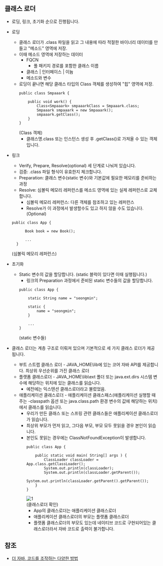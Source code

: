 ## 클래스 로더
* 로딩, 링크, 초기화 순으로 진행됩니다.
* 로딩
  * 클래스 로더가 .class 파일을 읽고 그 내용에 따라 적절한 바이너리 데이터를 만들고 "메소드" 영역에 저장.
  * 이때 메소드 영역에 저장하는 데이터
    * FQCN
	  * 풀 패키지 경로를 포함한 클래스 이름
	* 클래스 | 인터페이스 | 이늄
	* 메소드와 변수
  * 로딩이 끝나면 해당 클래스 타입의 Class 객체를 생성하여 "힙" 영역에 저장.
	```
	public class Smpaaark {

		public void work() {
			Class<Smpaaark> smpaaarkClass = Smpaaark.class;
			Smpaaark smpaaark = new Smpaaark();
			smpaaark.getClass();
		}
	}
	```
	(Class 객체)
	* 클래스명.class 또는 인스턴스 생성 후 .getClass()로 가져올 수 있는 객체입니다.

* 링크
  * Verify, Prepare, Resolve(optional) 세 단계로 나눠져 있습니다.
  * 검증: .class 파일 형식이 유효한지 체크합니다.
  * Preparation: 클래스 변수(static 변수)와 기본값에 필요한 메모리를 준비하는 과정
  * Resolve: 심볼릭 메모리 레퍼런스를 메소드 영역에 있는 실제 레퍼런스로 교체합니다.
    * 심볼릭 메모리 레퍼런스: 다른 객체를 참조하고 있는 레퍼런스
	* Resolve가 이 과정에서 발생할수도 있고 하지 않을 수도 있습니다.(Optional)
  ```
  public class App {

		Book book = new Book();

		...
	}
  ```
  (심볼릭 메모리 레퍼런스)

* 초기화
  * Static 변수의 값을 할당합니다. (static 블럭이 있다면 이때 실행됩니다.)
    * 링크의 Preparation 과정에서 준비된 static 변수들의 값을 할당합니다.
	```
	public class App {

		static String name = "seongmin";

		static {
			name = "seongmin";
		}

		...
	}
	```
	(static 변수들)
* 클래스 로더는 계층 구조로 이뤄져 있으며 기본적으로 세 가지 클래스 로더가 제공됩니다.
  * 부트 스트랩 클래스 로더 - JAVA_HOME\lib에 있는 코어 자바 API를 제공합니다. 최상위 우선순위를 가진 클래스 로더
  * 플랫폼 클래스로더 - JAVA_HOME\lib\ext 폴더 또는 java.ext.dirs 시스템 변수에 해당하는 위치에 있는 클래스를 읽습니다.
    * 예전에는 익스텐션 클래스로더라고 불렀었음.
  * 애플리케이션 클래스로더 - 애플리케이션 클래스패스(애플리케이션 실행할 때 주는 -classpath 옵션 또는 java.class.path 환경 변수의 값에 해당하는 위치)에서 클래스를 읽습니다.
    * 우리가 만든 클래스 또는 스프링 관련 클래스들은 애플리케이션 클래스로더가 읽습니다.
	* 최상위 부모가 먼저 읽고, 그다음 부모, 부모 모두 못읽을 경우 본인이 읽습니다.
	* 본인도 못읽는 경우에는 ClassNotFoundException이 발생합니다.
		```
		public class App {

			public static void main( String[] args ) {
				ClassLoader classLoader = App.class.getClassLoader();
				System.out.println(classLoader);
				System.out.println(classLoader.getParent());
				System.out.println(classLoader.getParent().getParent());
			}
		}
		```
		![1]()   
		(클래스로더 확인)
		* App의 클래스로더는 애플리케이션 클래스로더
		* 애플리케이션 클래스로더의 부모는 플랫폼 클래스로더
		* 플랫폼 클래스로더의 부모도 있는데 네이티브 코드로 구현되어있는 클래스로더라서 자바 코드로 출력이 불가합니다.

## 참조
* [더 자바, 코드를 조작하는 다양한 방법]()